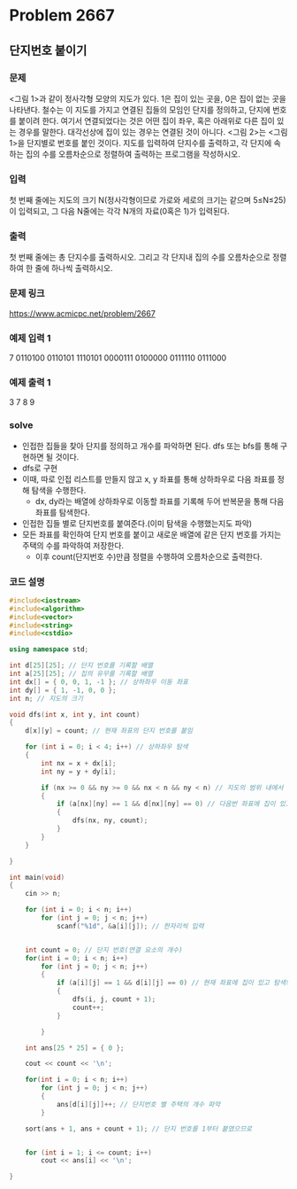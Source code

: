 # Problem 2667

## 단지번호 붙이기

### 문제
<그림 1>과 같이 정사각형 모양의 지도가 있다. 1은 집이 있는 곳을, 0은 집이 없는 곳을 나타낸다. 철수는 이 지도를 가지고 연결된 집들의 모임인 단지를 정의하고, 단지에 번호를 붙이려 한다. 여기서 연결되었다는 것은 어떤 집이 좌우, 혹은 아래위로 다른 집이 있는 경우를 말한다. 대각선상에 집이 있는 경우는 연결된 것이 아니다. <그림 2>는 <그림 1>을 단지별로 번호를 붙인 것이다. 지도를 입력하여 단지수를 출력하고, 각 단지에 속하는 집의 수를 오름차순으로 정렬하여 출력하는 프로그램을 작성하시오.

### 입력
첫 번째 줄에는 지도의 크기 N(정사각형이므로 가로와 세로의 크기는 같으며 5≤N≤25)이 입력되고, 그 다음 N줄에는 각각 N개의 자료(0혹은 1)가 입력된다.

### 출력
첫 번째 줄에는 총 단지수를 출력하시오. 그리고 각 단지내 집의 수를 오름차순으로 정렬하여 한 줄에 하나씩 출력하시오.

### 문제 링크
<https://www.acmicpc.net/problem/2667>

### 예제 입력 1
7
0110100
0110101
1110101
0000111
0100000
0111110
0111000

### 예제 출력 1
3
7
8
9

### solve
- 인접한 집들을 찾아 단지를 정의하고 개수를 파악하면 된다. dfs 또는 bfs를 통해 구현하면 될 것이다.
- dfs로 구현
- 이때, 따로 인접 리스트를 만들지 않고 x, y 좌표를 통해 상하좌우로 다음 좌표를 정해 탐색을 수행한다.
	- dx, dy라는 배열에 상하좌우로 이동할 좌표를 기록해 두어 반복문을 통해 다음 좌표를 탐색한다.
- 인접한 집들 별로 단지번호를 붙여준다.(이미 탐색을 수행했는지도 파악)
- 모든 좌표를 확인하여 단지 번호를 붙이고 새로운 배열에 같은 단지 번호를 가지는 주택의 수를 파악하여 저장한다.
	- 이후 count(단지번호 수)만큼 정렬을 수행하여 오름차순으로 출력한다.



### 코드 설명
```C++
#include<iostream>
#include<algorithm>
#include<vector>
#include<string>
#include<cstdio>

using namespace std;

int d[25][25]; // 단지 번호를 기록할 배열
int a[25][25]; // 집의 유무를 기록할 배열
int dx[] = { 0, 0, 1, -1 }; // 상하좌우 이동 좌표
int dy[] = { 1, -1, 0, 0 };
int n; // 지도의 크기

void dfs(int x, int y, int count)
{
	d[x][y] = count; // 현재 좌표의 단지 번호를 붙임

	for (int i = 0; i < 4; i++) // 상하좌우 탐색
	{
		int nx = x + dx[i];
		int ny = y + dy[i];

		if (nx >= 0 && ny >= 0 && nx < n && ny < n) // 지도의 범위 내에서
		{
			if (a[nx][ny] == 1 && d[nx][ny] == 0) // 다음번 좌표에 집이 있고, 아직 탐색하지 않은 경우(단지 번호가 안붙어있는 경우)
			{
				dfs(nx, ny, count);
			}
		}
	}

}

int main(void)
{
	cin >> n;

	for (int i = 0; i < n; i++)
		for (int j = 0; j < n; j++)
			scanf("%1d", &a[i][j]); // 한자리씩 입력


	int count = 0; // 단지 번호(연결 요소의 개수)
	for(int i = 0; i < n; i++)
		for (int j = 0; j < n; j++)
		{
			if (a[i][j] == 1 && d[i][j] == 0) // 현재 좌표에 집이 있고 탐색되지 않은 경우
			{
				dfs(i, j, count + 1);
				count++;
			}

		}

	int ans[25 * 25] = { 0 };

	cout << count << '\n';

	for(int i = 0; i < n; i++)
		for (int j = 0; j < n; j++)
		{
			ans[d[i][j]]++; // 단지번호 별 주택의 개수 파악
		}

	sort(ans + 1, ans + count + 1); // 단지 번호를 1부터 붙였으므로


	for (int i = 1; i <= count; i++)
		cout << ans[i] << '\n';

}
```
